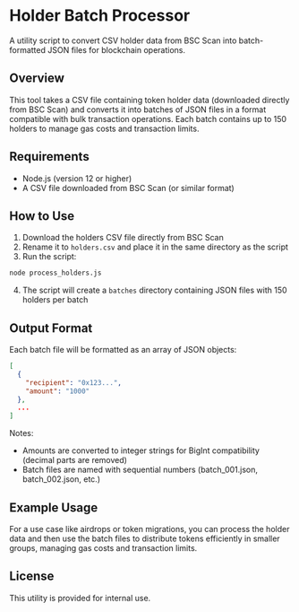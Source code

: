# Holder Batch Processor

A utility script to convert CSV holder data from BSC Scan into batch-formatted JSON files for blockchain operations.

## Overview

This tool takes a CSV file containing token holder data (downloaded directly from BSC Scan) and converts it into batches of JSON files in a format compatible with bulk transaction operations. Each batch contains up to 150 holders to manage gas costs and transaction limits.

## Requirements

- Node.js (version 12 or higher)
- A CSV file downloaded from BSC Scan (or similar format)

## How to Use

1. Download the holders CSV file directly from BSC Scan
2. Rename it to `holders.csv` and place it in the same directory as the script
3. Run the script:

```bash
node process_holders.js
```

4. The script will create a `batches` directory containing JSON files with 150 holders per batch

## Output Format

Each batch file will be formatted as an array of JSON objects:

```json
[
  {
    "recipient": "0x123...",
    "amount": "1000"
  },
  ...
]
```

Notes:

- Amounts are converted to integer strings for BigInt compatibility (decimal parts are removed)
- Batch files are named with sequential numbers (batch_001.json, batch_002.json, etc.)

## Example Usage

For a use case like airdrops or token migrations, you can process the holder data and then use the batch files to distribute tokens efficiently in smaller groups, managing gas costs and transaction limits.

## License

This utility is provided for internal use.
